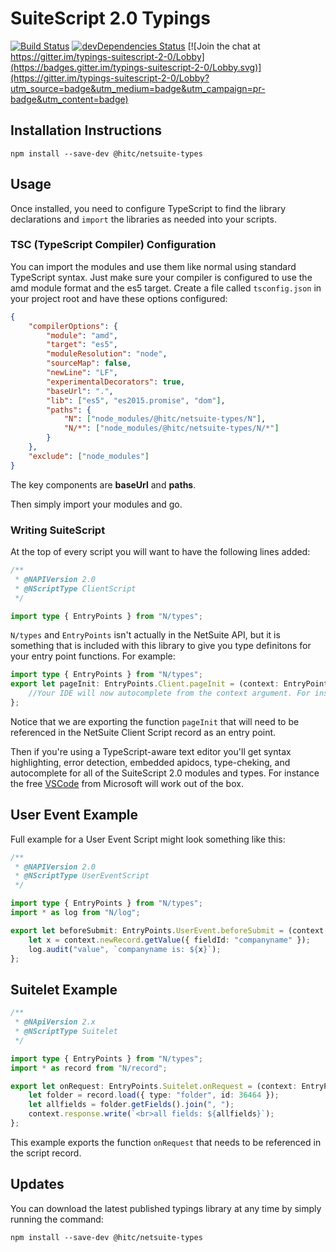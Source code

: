 # SuiteScript 2.0 Typings

[![Build Status](https://travis-ci.org/headintheclouddev/typings-suitescript-2.0.png?branch=master)](https://travis-ci.org/headintheclouddev/typings-suitescript-2.0)
[![devDependencies Status](https://david-dm.org/headintheclouddev/typings-suitescript-2.0/dev-status.svg)](https://david-dm.org/headintheclouddev/typings-suitescript-2.0?type=dev)
[![Join the chat at https://gitter.im/typings-suitescript-2-0/Lobby](https://badges.gitter.im/typings-suitescript-2-0/Lobby.svg)](https://gitter.im/typings-suitescript-2-0/Lobby?utm_source=badge&utm_medium=badge&utm_campaign=pr-badge&utm_content=badge)

## Installation Instructions

`npm install --save-dev @hitc/netsuite-types`

## Usage

Once installed, you need to configure TypeScript to find the library declarations and `import` the libraries as needed
into your scripts.

### TSC (TypeScript Compiler) Configuration

You can import the modules and use them like normal using standard TypeScript syntax. Just make sure your compiler is configured to use the amd module format and the es5 target. Create a file called `tsconfig.json` in your project root and have these options configured:

```json
{
    "compilerOptions": {
        "module": "amd",
        "target": "es5",
        "moduleResolution": "node",
        "sourceMap": false,
        "newLine": "LF",
        "experimentalDecorators": true,
        "baseUrl": ".",
        "lib": ["es5", "es2015.promise", "dom"],
        "paths": {
            "N": ["node_modules/@hitc/netsuite-types/N"],
            "N/*": ["node_modules/@hitc/netsuite-types/N/*"]
        }
    },
    "exclude": ["node_modules"]
}
```

The key components are **baseUrl** and **paths**.

Then simply import your modules and go.

### Writing SuiteScript

At the top of every script you will want to have the following lines added:

```typescript
/**
 * @NAPIVersion 2.0
 * @NScriptType ClientScript
 */

import type { EntryPoints } from "N/types";
```

`N/types` and `EntryPoints` isn't actually in the NetSuite API, but it is something that is included with this library to give you type definitons for your entry point functions. For example:

```typescript
import type { EntryPoints } from "N/types";
export let pageInit: EntryPoints.Client.pageInit = (context: EntryPoints.Client.pageInitContext) => {
    //Your IDE will now autocomplete from the context argument. For instance use this to access context.mode and context.currentRecord in this pageInit example
};
```

Notice that we are exporting the function `pageInit` that will need to be referenced in the NetSuite Client Script record as an entry point.

Then if you're using a TypeScript-aware text editor you'll get syntax highlighting, error detection, embedded apidocs, type-cheking, and autocomplete for all of the SuiteScript 2.0 modules and types. For instance the free [VSCode](https://code.visualstudio.com/) from Microsoft will work out of the box.

## User Event Example

Full example for a User Event Script might look something like this:

```typescript
/**
 * @NAPIVersion 2.0
 * @NScriptType UserEventScript
 */

import type { EntryPoints } from "N/types";
import * as log from "N/log";

export let beforeSubmit: EntryPoints.UserEvent.beforeSubmit = (context: EntryPoints.UserEvent.beforeSubmitContext) => {
    let x = context.newRecord.getValue({ fieldId: "companyname" });
    log.audit("value", `companyname is: ${x}`);
};
```

## Suitelet Example

```typescript
/**
 * @NApiVersion 2.x
 * @NScriptType Suitelet
 */

import type { EntryPoints } from "N/types";
import * as record from "N/record";

export let onRequest: EntryPoints.Suitelet.onRequest = (context: EntryPoints.Suitelet.onRequestContext) => {
    let folder = record.load({ type: "folder", id: 36464 });
    let allfields = folder.getFields().join(", ");
    context.response.write(`<br>all fields: ${allfields}`);
};
```

This example exports the function `onRequest` that needs to be referenced in the script record.

## Updates

You can download the latest published typings library at any time by simply running the command:

`npm install --save-dev @hitc/netsuite-types`
